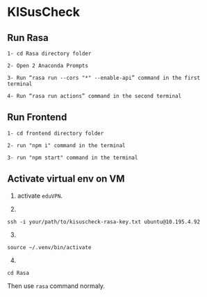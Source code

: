 # KISusCheck

## Run Rasa

```
1- cd Rasa directory folder

2- Open 2 Anaconda Prompts

3- Run “rasa run --cors "*" --enable-api” command in the first terminal

4- Run “rasa run actions” command in the second terminal
```

## Run Frontend

```
1- cd frontend directory folder

2- run "npm i" command in the terminal

3- run "npm start" command in the terminal
```

## Activate virtual env on VM

1. activate `eduVPN`.

2.

```
ssh -i your/path/to/kisuscheck-rasa-key.txt ubuntu@10.195.4.92
```

3.

```
source ~/.venv/bin/activate
```

4.

```
cd Rasa
```

Then use `rasa` command normaly.
